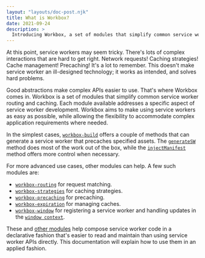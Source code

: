 ```yaml
---
layout: "layouts/doc-post.njk"
title: What is Workbox?
date: 2021-09-24
description: >
  Introducing Workbox, a set of modules that simplify common service worker routing and caching.
---
```


At this point, service workers may seem tricky.
There's lots of complex interactions that are hard to get right.
Network requests! Caching strategies! Cache management! Precaching!
It's a lot to remember.
This doesn't make service worker an ill-designed technology;
it works as intended, and solves hard problems.

Good abstractions make complex APIs easier to use.
That's where Workbox comes in.
Workbox is a set of modules that simplify common service worker routing and caching.
Each module available addresses a specific aspect of service worker development.
Workbox aims to make using service workers as easy as possible,
while allowing the flexibility to accommodate complex application requirements where needed.

In the simplest cases,
[`workbox-build`](https://developers.google.com/web/tools/workbox/reference-docs/latest/module-workbox-build)
offers a couple of methods that can generate a service worker that precaches specified assets.
The [`generateSW`](https://developers.google.com/web/tools/workbox/reference-docs/latest/module-workbox-build#.generateSW)
method does most of the work out of the box,
while the [`injectManifest`](https://developers.google.com/web/tools/workbox/reference-docs/latest/module-workbox-build#.injectManifest)
method offers more control when necessary.

For more advanced use cases, other modules can help. A few such modules are:

- [`workbox-routing`](https://developers.google.com/web/tools/workbox/modules/workbox-routing) for request matching.
- [`workbox-strategies`](https://developers.google.com/web/tools/workbox/modules/workbox-strategies) for caching strategies.
- [`workbox-precaching`](https://developers.google.com/web/tools/workbox/modules/workbox-precaching) for precaching.
- [`workbox-expiration`](https://developers.google.com/web/tools/workbox/modules/workbox-expiration) for managing caches.
- [`workbox-window`](https://developers.google.com/web/tools/workbox/modules/workbox-window) for registering a service worker and handling updates in the [`window context`](https://developer.mozilla.org/docs/Web/API/Window).

These and [other modules](https://developers.google.com/web/tools/workbox/modules)
help compose service worker code in a declarative fashion that's easier to read and maintain than using service worker APIs directly.
This documentation will explain how to use them in an applied fashion.
